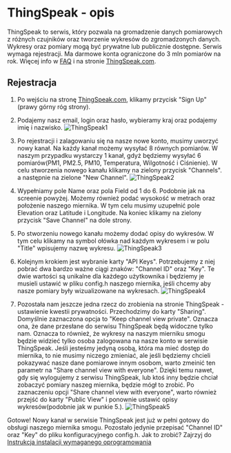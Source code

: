 # ThingSpeak - opis

ThingSpeak to serwis, który pozwala na gromadzenie danych pomiarowych z różnych czujników oraz tworzenie wykresów do zgromadzonych danych. Wykresy oraz pomiary mogą być prywatne lub publicznie dostępne. Serwis wymaga rejestracji. Ma darmowe konta ograniczone do 3 mln pomiarów na rok. Więcej info w [FAQ](https://thingspeak.com/pages/license_faq) i na stronie [ThingSpeak.com](https://thingspeak.com).

##  Rejestracja

1. Po wejściu na stronę [ThingSpeak.com](https://thingspeak.com), klikamy przycisk "Sign Up"(prawy górny róg strony). 

2. Podajemy nasz email, login oraz hasło, wybieramy kraj oraz podajemy imię i nazwisko.
![ThingSpeak1](https://raw.githubusercontent.com/hackerspace-silesia/Smogomierz/master/instrukcje/screens/ThingSpeak1.jpg)

3. Po rejestracji i zalagowaniu się na nasze nowe konto, musimy uworzyć nowy kanał. Na każdy kanał możemy wysyłać 8 równych pomiarów. W naszym przypadku wystarczy 1 kanał, gdyż będziemy wysyłać 6 pomiarów(PM1, PM2.5, PM10, Temperatura, Wilgotność i Ciśnienie). W celu stworzenia nowego kanału klikamy na zielony przycisk "Channels". a następnie na zielone "New Channel".
![ThingSpeak2](https://raw.githubusercontent.com/hackerspace-silesia/Smogomierz/master/instrukcje/screens/ThingSpeak2.jpg)

4. Wypełniamy pole Name oraz pola Field od 1 do 6. Podobnie jak na screenie powyżej. Możemy również podać wysokość w metrach oraz położenie naszego miernika. W tym celu musimy uzupełnić pole Elevation oraz Latitude i Longitude. Na koniec klikamy na zielony przycisk "Save Channel" na dole strony.

5. Po stworzeniu nowego kanału możemy dodać opisy do wykresów. W tym celu klikamy na symbol ołówka nad każdym wykresem i w polu "Title" wpisujemy nazwę wykresu.
![ThingSpeak3](https://raw.githubusercontent.com/hackerspace-silesia/Smogomierz/master/instrukcje/screens/ThingSpeak3.jpg)

6. Kolejnym krokiem jest wybranie karty "API Keys". Potrzebujemy z niej pobrać dwa bardzo ważne ciągi znaków: "Channel ID" oraz "Key". Te dwie wartości są unikalne dla każdego użytkownika i będziemy je musieli ustawić w pliku config.h naszego miernika, jeśli chcemy aby nasze pomiary były wizualizowane na wykresach.
![ThingSpeak4](https://raw.githubusercontent.com/hackerspace-silesia/Smogomierz/master/instrukcje/screens/ThingSpeak4.jpg)

7. Pozostała nam jeszcze jedna rzecz do zrobienia na stronie ThingSpeak - ustawienie kwestii prywatności. Przechodzimy do karty "Sharing". Domyślnie zaznaczona opcja to "Keep channel view private". Oznacza ona, że dane przesłane do serwisu ThingSpeak będą widoczne tylko nam. Oznacza to również, że wykresy na naszym mierniku smogu będzie widzieć tylko osoba zalogowana na nasze konto w serwisie ThingSpeak. Jeśli jesteśmy jedyną osobą, która ma mieć dostęp do miernika, to nie musimy niczego zmieniać, ale jeśli będziemy chcieli pokazywać nasze dane pomiarowe innym osobom, warto zmeinić ten parametr na "Share channel view with everyone". Dzięki temu nawet, gdy się wylogujemy z serwisu ThingSpeak, lub ktoś inny będzie chciał zobaczyć pomiary naszeg miernika, będzie mógł to zrobić. Po zaznaczeniu opcji "Share channel view with everyone", warto również przejść do karty "Public View" i ponownie ustawić opisy wykresów(podobnie jak w punkie 5.).
![ThingSpeak5](https://raw.githubusercontent.com/hackerspace-silesia/Smogomierz/master/instrukcje/screens/ThingSpeak5.jpg)

Gotowe! Nowy kanał w serwisie ThingSpeak jest już w pełni gotowy do obsługi naszego miernika smogu. Pozostało jedynie przepisać "Channel ID" oraz "Key" do pliku konfiguracyjnego config.h. Jak to zrobić? Zajrzyj do [Instrukcja instalacji wymaganego oprogramowania](https://github.com/hackerspace-silesia/Smogomierz/blob/master/instrukcje/software.md)
